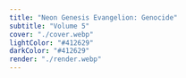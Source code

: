```yaml
---
title: "Neon Genesis Evangelion: Genocide"
subtitle: "Volume 5"
cover: "./cover.webp"
lightColor: "#412629"
darkColor: "#412629"
render: "./render.webp"
---
```

